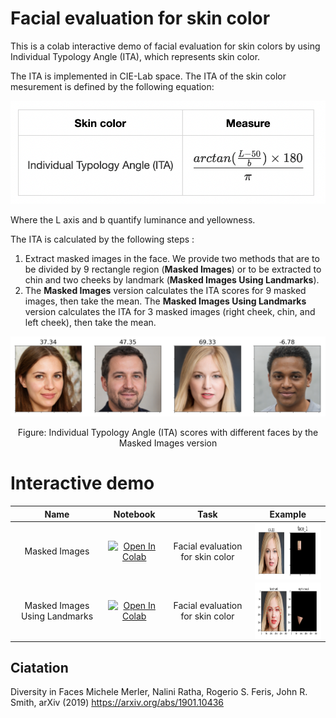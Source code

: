 # Facial evaluation for skin color
This is a colab interactive demo of facial evaluation for skin colors by using Individual Typology Angle (ITA), which represents skin color.

The ITA is implemented in CIE-Lab space. The ITA of the skin color mesurement is defined by the following equation:


<p align="center">
<img src='ITA.png'>
</p>

Where the L axis and b quantify luminance and yellowness.

The ITA is calculated by the following steps :
1. Extract masked images in the face. We provide two methods that are to be divided by 9 rectangle region (**Masked Images**) or to be extracted to chin and two cheeks by landmark (**Masked Images Using Landmarks**). 
2. The **Masked Images** version calculates the ITA scores for 9 masked images, then take the mean. The **Masked Images Using Landmarks** version calculates the ITA for 3 masked images (right cheek, chin, and left cheek), then take the mean.

<p align="center">
<img src='skin_color.png'>
</p>
<p align="center">
Figure:  Individual Typology Angle (ITA) scores with different faces by the Masked Images version
</p>

# Interactive demo
|Name| Notebook           | Task  | Example                       |
|:---------------------------------:|:-------------:|:-----:|:------------:|
Masked Images | [![Open In Colab](https://colab.research.google.com/assets/colab-badge.svg)](https://colab.research.google.com/github/nnabla/nnabla-examples/blob/master/interactive-demos/face_evaluation_tutorial_plugin.ipynb) | Facial evaluation for skin color |<a href="url"><img src="Masked_Images.png" align="center" height="90" ></a>|
Masked Images Using Landmarks | [![Open In Colab](https://colab.research.google.com/assets/colab-badge.svg)](https://colab.research.google.com/github/nnabla/nnabla-examples/blob/master/interactive-demos/face_evaluation_tutorial.ipynb) | Facial evaluation for skin color |<a href="url"><img src="Landmark.png" align="center" height="90" ></a>|

## Ciatation
Diversity in Faces
Michele Merler, Nalini Ratha, Rogerio S. Feris, John R. Smith, arXiv (2019)
https://arxiv.org/abs/1901.10436